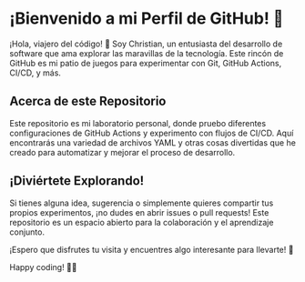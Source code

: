 # ¡Bienvenido a mi Perfil de GitHub! 🚀

¡Hola, viajero del código! 👋 Soy Christian, un entusiasta del desarrollo de software que ama explorar las maravillas de la tecnología. Este rincón de GitHub es mi patio de juegos para experimentar con Git, GitHub Actions, CI/CD, y más.

## Acerca de este Repositorio

Este repositorio es mi laboratorio personal, donde pruebo diferentes configuraciones de GitHub Actions y experimento con flujos de CI/CD. Aquí encontrarás una variedad de archivos YAML y otras cosas divertidas que he creado para automatizar y mejorar el proceso de desarrollo.

## ¡Diviértete Explorando!

Si tienes alguna idea, sugerencia o simplemente quieres compartir tus propios experimentos, ¡no dudes en abrir issues o pull requests! Este repositorio es un espacio abierto para la colaboración y el aprendizaje conjunto.

¡Espero que disfrutes tu visita y encuentres algo interesante para llevarte! 🌟

Happy coding! 🚀✨
